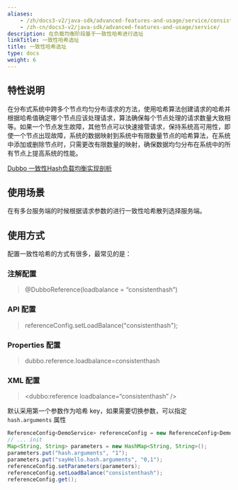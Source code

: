 ```yaml
---
aliases:
    - /zh/docs3-v2/java-sdk/advanced-features-and-usage/service/consistent-hash/
    - /zh-cn/docs3-v2/java-sdk/advanced-features-and-usage/service/
description: 在负载均衡阶段基于一致性哈希进行选址
linkTitle: 一致性哈希选址
title: 一致性哈希选址
type: docs
weight: 6
---
```





## 特性说明
在分布式系统中跨多个节点均匀分布请求的方法，使用哈希算法创建请求的哈希并根据哈希值确定哪个节点应该处理请求，算法确保每个节点处理的请求数量大致相等。如果一个节点发生故障，其他节点可以快速接管请求，保持系统高可用性，即使一个节点出现故障，系统的数据映射到系统中有限数量节点的哈希算法，在系统中添加或删除节点时，只需更改有限数量的映射，确保数据均匀分布在系统中的所有节点上提高系统的性能。

[Dubbo 一致性Hash负载均衡实现剖析](/zh-cn/blog/2019/05/01/dubbo-%E4%B8%80%E8%87%B4%E6%80%A7hash%E8%B4%9F%E8%BD%BD%E5%9D%87%E8%A1%A1%E5%AE%9E%E7%8E%B0%E5%89%96%E6%9E%90/)

## 使用场景

在有多台服务端的时候根据请求参数的进行一致性哈希散列选择服务端。

## 使用方式

配置一致性哈希的方式有很多，最常见的是：

### 注解配置

> @DubboReference(loadbalance = “consistenthash”)

### API 配置

> referenceConfig.setLoadBalance("consistenthash");

### Properties 配置

> dubbo.reference.loadbalance=consistenthash

### XML 配置

> <dubbo:reference loadbalance=“consistenthash” />

默认采用第一个参数作为哈希 key，如果需要切换参数，可以指定 `hash.arguments` 属性

```java
ReferenceConfig<DemoService> referenceConfig = new ReferenceConfig<DemoService>();
// ... init
Map<String, String> parameters = new HashMap<String, String>();
parameters.put("hash.arguments", "1");
parameters.put("sayHello.hash.arguments", "0,1");
referenceConfig.setParameters(parameters);
referenceConfig.setLoadBalance("consistenthash");
referenceConfig.get();
```